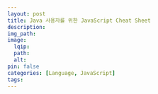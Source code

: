 ```yaml
---
layout: post
title: Java 사용자를 위한 JavaScript Cheat Sheet
description:
img_path:
image:
  lqip:
  path:
  alt:
pin: false
categories: [Language, JavaScript]
tags:
---
```

